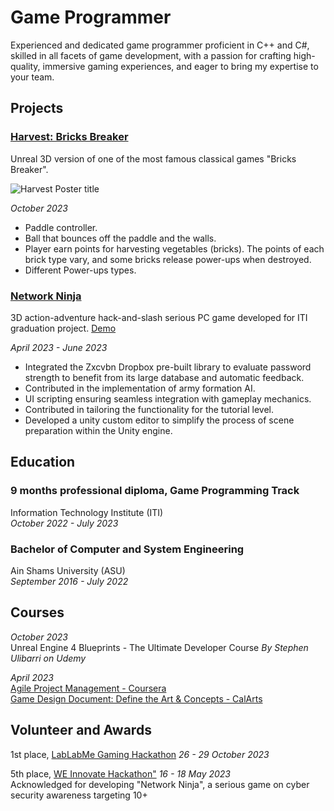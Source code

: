 # Game Programmer
Experienced and dedicated game programmer proficient in C++ and C#, skilled in all facets of game development, with a passion for crafting high-quality, immersive gaming experiences, and eager to bring my expertise to your team.

## Projects
### <a target="_blank" href="https://github.com/RadwaAhmed4869/Harvest-Bricks-Breaker"> Harvest: Bricks Breaker</a>
Unreal 3D version of one of the most famous classical games "Bricks Breaker".

![Harvest Poster title](https://github.com/RadwaAhmed4869/RadwaAhmed4869.github.io/assets/48102202/98a46f11-f676-44f0-96f9-87992ddff8be)

_October 2023_
* Paddle controller.
* Ball that bounces off the paddle and the walls.
* Player earn points for harvesting vegetables (bricks). The points of each brick type vary, and some bricks release power-ups when destroyed.
* Different Power-ups types.

### <a target="_blank" href="https://github.com/RayanYousef/NetworkNinja_Showcase/tree/main"> Network Ninja</a>
3D action-adventure hack-and-slash serious PC game developed for ITI graduation project. <a target="_blank" href="https://drive.google.com/file/d/19PhogJuXqhvriExU712UZ8bufOTLkO0j/preview"> Demo</a><br/>

_April 2023 - June 2023_
* Integrated the Zxcvbn Dropbox pre-built library to evaluate password strength to benefit from its large database and automatic feedback.
* Contributed in the implementation of army formation AI.
* UI scripting ensuring seamless integration with gameplay mechanics.
* Contributed in tailoring the functionality for the tutorial level.
* Developed a unity custom editor to simplify the process of scene preparation within the Unity engine.

## Education
### 9 months professional diploma, Game Programming Track
Information Technology Institute (ITI) <br/><i>October 2022 - July 2023</i>

### Bachelor of Computer and System Engineering
Ain Shams University (ASU) <br/>_September 2016 - July 2022_

## Courses
_October 2023_<br/>
Unreal Engine 4 Blueprints - The Ultimate Developer Course _By Stephen Ulibarri on Udemy_

_April 2023_<br/>
<a target="_blank" href="https://www.coursera.org/account/accomplishments/certificate/PBQD9QLL6CH7"> Agile Project Management - Coursera </a><br/>
<a target="_blank" href="https://www.coursera.org/account/accomplishments/certificate/GL46WSMLRFJV"> Game Design Document: Define the Art & Concepts - CalArts </a>

## Volunteer and Awards
1st place, <a target="_blank" href="https://lablab.me/event/gaming-hackathon/hash-include-ai/techquest-a-journey-through-the-lost-world"> LabLabMe Gaming Hackathon</a> _26 - 29 October 2023_  

5th place, <a target="_blank" href="https://www.linkedin.com/posts/information-technology-institute-iti-_mcit-iti-activity-7066481578624847872-qhsm?utm_source=share&utm_medium=member_desktop"> WE Innovate Hackathon"</a> _16 - 18 May 2023_<br/>
Acknowledged for developing "Network Ninja", a serious game on cyber security awareness targeting 10+
